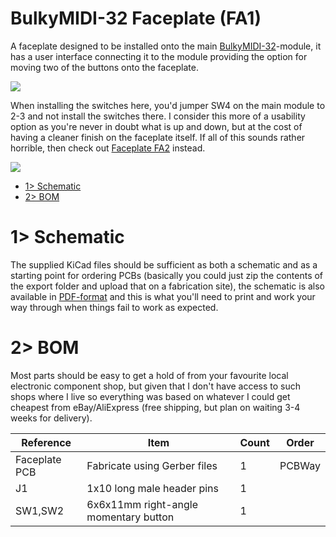 # BulkyMIDI-32 Faceplate (FA1)
A faceplate designed to be installed onto the main [BulkyMIDI-32](https://github.com/tebl/BulkyMIDI-32/tree/main/BulkyMIDI-32%20Module)-module, it has a user interface connecting it to the module providing the option for moving two of the buttons onto the faceplate.

![](https://github.com/tebl/BulkyMIDI-32/raw/main/gallery/build_030.jpg)

When installing the switches here, you'd jumper SW4 on the main module to 2-3 and not install the switches there. I consider this more of a usability option as you're never in doubt what is up and down, but at the cost of having a cleaner finish on the faceplate itself. If all of this sounds rather horrible, then check out [Faceplate FA2](https://github.com/tebl/BulkyMIDI-32/tree/main/faceplates/BulkyMIDI-32%20FA2) instead.

![](https://github.com/tebl/BulkyMIDI-32/raw/main/gallery/BulkyMIDI-32%20FA1.jpg)

- [1> Schematic](#1-schematic)
- [2> BOM](#2-bom)

# 1> Schematic
The supplied KiCad files should be sufficient as both a schematic and as a  starting point for ordering PCBs (basically you could just zip the contents of the export folder and upload that on a fabrication site), the schematic is also available in [PDF-format](https://github.com/tebl/BulkyMIDI-32/tree/main/documentation/schematic/faceplates) and this is what you'll need to print and work your way through when things fail to work as expected.

# 2> BOM
Most parts should be easy to get a hold of from your favourite local electronic component shop, but given that I don't have access to such shops where I live so everything was based on whatever I could get cheapest from eBay/AliExpress (free shipping, but plan on waiting 3-4 weeks for delivery). 

| Reference      | Item                                                  | Count | Order  |
| ---------------| ----------------------------------------------------- | ----- | ------ |
| Faceplate PCB  | Fabricate using Gerber files                          |     1 | PCBWay
| J1             | 1x10 long male header pins                            |     1 |
| SW1,SW2        | 6x6x11mm right-angle momentary button                 |     1 |